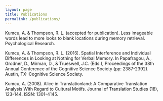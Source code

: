 ```yaml
---
layout: page
title: Publications
permalink: /publications/
---
```


<p>Kumcu, A. & Thompson, R. L. (accepted for publication). Less imageable words lead to more looks to blank locations during memory retrieval. Psychological Research.</p>
<p>Kumcu, A. & Thompson, R. L. (2016). Spatial Interference and Individual Differences in Looking at Nothing for Verbal Memory. In Papafragou, A., Grodner, D., Mirman, D., & Trueswell, J.C. (Eds.), Proceedings of the 38th Annual Conference of the Cognitive Science Society (pp: 2387-2392). Austin, TX: Cognitive Science Society.</p>
<p>Kumcu, A. (2008). Alice in Translationland: A Comparative Translation Analysis With Regard to Cultural Motifs.  Journal of Translation Studies (18), 123-144. ISSN: 1301-4145.</p>
